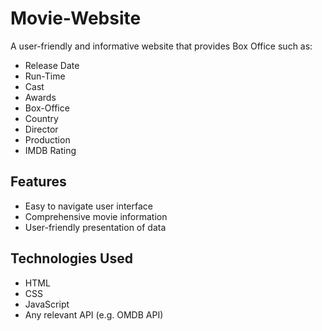 # Movie-Website
A user-friendly and informative website that provides Box Office such as:

- Release Date
- Run-Time
- Cast
- Awards
- Box-Office
- Country
- Director
- Production
- IMDB Rating

## Features
- Easy to navigate user interface
- Comprehensive movie information 
- User-friendly presentation of data 

## Technologies Used
- HTML
- CSS
- JavaScript
- Any relevant API (e.g. OMDB API)
